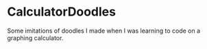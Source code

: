# CalculatorDoodles
Some imitations of doodles I made when I was learning to code on a graphing calculator.
